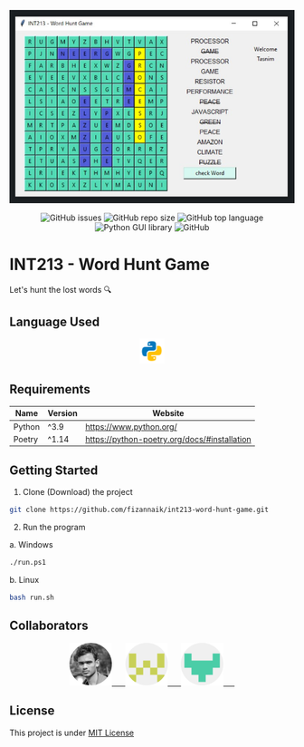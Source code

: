 ![image](assets/int213-word-hunt-game.jpg)

<p align="center">
    <img alt="GitHub issues" src="https://img.shields.io/github/issues/tasnimzotder/int213-word-hunt-game?style=flat-square">
    <img alt="GitHub repo size" src="https://img.shields.io/github/repo-size/tasnimzotder/int213-word-hunt-game?style=flat-square">
    <img alt="GitHub top language" src="https://img.shields.io/github/languages/top/tasnimzotder/int213-word-hunt-game?style=flat-square" />
    <img alt="Python GUI library" src="https://img.shields.io/badge/GUI-Tkinter-blue?style=flat-square" / >
    <img alt="GitHub" src="https://img.shields.io/github/license/tasnimzotder/int213-word-hunt-game?style=flat-square">
</p>

# INT213 - Word Hunt Game

Let's hunt the lost words 🔍

## Language Used

<p align="center">
    <img alt="python" src="assets/python.png" height="44px"/>
</p>

## Requirements

| Name   | Version | Website                                      |
| ------ | ------- | -------------------------------------------- |
| Python | ^3.9    | https://www.python.org/                      |
| Poetry | ^1.14   | https://python-poetry.org/docs/#installation |

## Getting Started

1. Clone (Download) the project

```bash
git clone https://github.com/fizannaik/int213-word-hunt-game.git
```

2. Run the program

a. Windows

```bash
./run.ps1
```

b. Linux

```bash
bash run.sh
```

## Collaborators

<p align="center">
    <a href="https://github.com/tasnimzotder">
        <img alt="Tasnim Zotder" src="assets/tasnim.png"  height="75"/>
        &nbsp&nbsp&nbsp&nbsp
    </a>
    <a href="https://github.com/Souvik-Ghosal">
        <img alt="Tasnim Zotder" src="assets/souvik.png"  height="75"/>
        &nbsp&nbsp&nbsp&nbsp
    </a>
    <a href="https://github.com/fizannaik">
        <img alt="Tasnim Zotder" src="assets/fizan.png"  height="75"/>
        &nbsp&nbsp&nbsp&nbsp
    </a>
<p>

## License

This project is under [MIT License](LICENSE)
